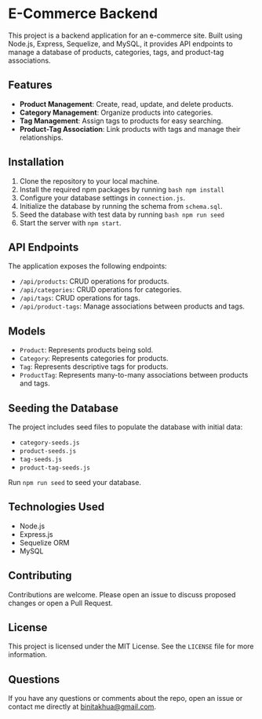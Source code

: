 # E-Commerce Backend

This project is a backend application for an e-commerce site. Built using Node.js, Express, Sequelize, and MySQL, it provides API endpoints to manage a database of products, categories, tags, and product-tag associations.

## Features

- **Product Management**: Create, read, update, and delete products.
- **Category Management**: Organize products into categories.
- **Tag Management**: Assign tags to products for easy searching.
- **Product-Tag Association**: Link products with tags and manage their relationships.

## Installation

1. Clone the repository to your local machine.
2. Install the required npm packages by running
   ```bash npm install ```
4. Configure your database settings in `connection.js`.
5. Initialize the database by running the schema from `schema.sql`.
6. Seed the database with test data by running
   ```bash npm run seed ```
8. Start the server with `npm start`.

## API Endpoints

The application exposes the following endpoints:

- `/api/products`: CRUD operations for products.
- `/api/categories`: CRUD operations for categories.
- `/api/tags`: CRUD operations for tags.
- `/api/product-tags`: Manage associations between products and tags.

## Models

- `Product`: Represents products being sold.
- `Category`: Represents categories for products.
- `Tag`: Represents descriptive tags for products.
- `ProductTag`: Represents many-to-many associations between products and tags.

## Seeding the Database

The project includes seed files to populate the database with initial data:

- `category-seeds.js`
- `product-seeds.js`
- `tag-seeds.js`
- `product-tag-seeds.js`

Run `npm run seed` to seed your database.

## Technologies Used

- Node.js
- Express.js
- Sequelize ORM
- MySQL

## Contributing

Contributions are welcome. Please open an issue to discuss proposed changes or open a Pull Request.

## License

This project is licensed under the MIT License. See the `LICENSE` file for more information.

## Questions

If you have any questions or comments about the repo, open an issue or contact me directly at [binitakhua@gmail.com](mailto:binitakhua@gmail.com).
